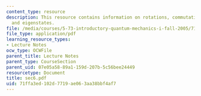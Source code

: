 ```yaml
---
content_type: resource
description: This resource contains information on rotations, commutation relations,
  and eigenstates.
file: /media/courses/5-73-introductory-quantum-mechanics-i-fall-2005/71ffa3ed102d7719ae063aa38bbf4af7_sec6.pdf
file_type: application/pdf
learning_resource_types:
- Lecture Notes
ocw_type: OCWFile
parent_title: Lecture Notes
parent_type: CourseSection
parent_uid: 07e05a58-89a1-159d-207b-5c56bee24449
resourcetype: Document
title: sec6.pdf
uid: 71ffa3ed-102d-7719-ae06-3aa38bbf4af7
---
```

